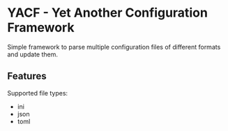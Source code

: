 
# YACF - Yet Another Configuration Framework

Simple framework to parse multiple configuration files of different formats
and update them.


## Features

Supported file types:

* ini
* json
* toml

